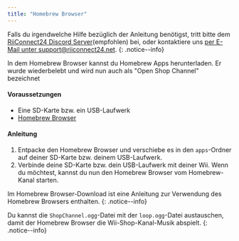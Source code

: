 ```yaml
---
title: "Homebrew Browser"
---
```


Falls du irgendwelche Hilfe bezüglich der Anleitung benötigst, tritt bitte dem [RiiConnect24 Discord Server](https://discord.gg/b4Y7jfD)(empfohlen) bei, oder kontaktiere uns [per E-Mail unter support@riiconnect24.net](mailto:support@riiconnect24.net).
{: .notice--info}

In dem Homebrew Browser kannst du Homebrew Apps herunterladen. Er wurde wiederbelebt und wird nun auch als "Open Shop Channel" bezeichnet

#### Voraussetzungen
* Eine SD-Karte bzw. ein USB-Laufwerk
* [Homebrew Browser](/assets/files/homebrew_browser_v0.3.9e.zip)

#### Anleitung

1. Entpacke den Homebrew Browser und verschiebe es in den `apps`-Ordner auf deiner SD-Karte bzw. deinem USB-Laufwerk.
2. Verbinde deine SD-Karte bzw. dein USB-Laufwerk mit deiner Wii. Wenn du möchtest, kannst du nun den Homebrew Browser vom Homebrew-Kanal starten.

Im Homebrew Browser-Download ist eine Anleitung zur Verwendung des Homebrew Browsers enthalten.
{: .notice--info}

Du kannst die `ShopChannel.ogg`-Datei mit der `loop.ogg`-Datei austauschen, damit der Homebrew Browser die Wii-Shop-Kanal-Musik abspielt.
{: .notice--info}
